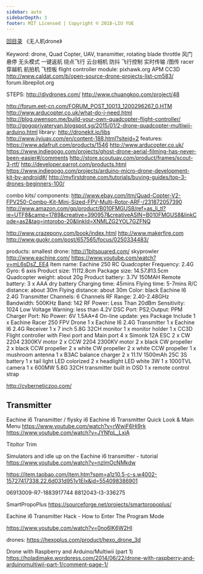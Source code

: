 ```yaml
---
sidebar: auto
sidebarDepth: 3
footer: MIT Licensed | Copyright © 2018-LIU YUE
---
```


[回目录](/docs/software)  《无人机drone》

Keyword:  drone, Quad Copter, UAV, transmitter, rotating blade
throttle 风门
悬停 无头模式 一键返航 绕点飞行 云台相机 防抖 飞行控制 实时传输 /图传
racer 穿越机  航拍机
飞控板 flight controller module:
pixhawk.org
APM CC3D http://www.caldat.com/b/open-source-drone-projects-list-cm583/
forum.librepilot.org
 
STEPS:
http://diydrones.com/
http://www.chuangkoo.com/project/48

http://forum.eet-cn.com/FORUM_POST_10013_1200296267_0.HTM
http://www.arducopter.co.uk/what-do-i-need.html
http://blog.owenson.me/build-your-own-quadcopter-flight-controller/
http://gogoprivateryan.blogspot.sg/2015/01/2-drone-quadcopter-multiwii-arduino.html
library:
http://dronekit.io/libs
http://www.jiyiuav.com/en/content-188.html?siteid=2
features:
https://www.adafruit.com/products/1546
http://www.arducopter.co.uk/
https://www.indiegogo.com/projects/ghost-drone-aerial-filming-has-never-been-easier#/comments
http://store.scoutuav.com/product/frames/scout-3-rtf/
http://developer.parrot.com/products.html
https://www.indiegogo.com/projects/arduino-micro-drone-development-kit-by-android#/
http://myfirstdrone.com/tutorials/buying-guides/top-3-drones-beginners-100/
 
combo kits/ components:
http://www.ebay.com/itm/Quad-Copter-V2-FPV250-Combo-Kit-Mini-Sized-FPV-Multi-Rotor-ARF-/231872057390
http://www.amazon.com/gp/product/B010FMGUS8/ref=as_li_tl?ie=UTF8&camp=1789&creative=390957&creativeASIN=B010FMGUS8&linkCode=as2&tag=intorobo-20&linkId=XNMLZG2YOL7GZFNQ
 
http://www.crazepony.com/book/index.html
http://www.makerfire.com
http://www.guokr.com/post/657565/focus/0250334483/
 
products:
smallest drone: http://1bitsquared.com/
skyprowler
http://www.eachine.com/
https://www.youtube.com/watch?v=mL6sDsZ_EE4
Item name: Eachine 250 RC Quadcopter
Frequency: 2.4G
Gyro: 6 axis
Product size: 11*11*2.8cm
Package size: 14.5*7.8*13.5cm
Quadcopter weight: about 20g
Product battery: 3.7V 150MAH
Remote battery: 3 x AAA dry battery
Charging time: 45mins
Flying time: 5-7mins
R/C distance: about 30m
Flying distance: about 30m
Color: black
Eachine I6 2.4G Transmitter
Channels: 6 Channels
RF Range: 2.40-2.48GHz
Bandwidth: 500KHz
Band: 142
RF Power: Less Than 20dBm
Sensitivity: 1024
Low Voltage Warning: less than 4.2V
DSC Port: PS2;Output: PPM
Charger Port: No
Power: 6V 1.5AA*4
On-line update: yes
Package Include
1 x Eachine Racer 250 FPV Drone
1 x Eachine I6 2.4G Transmitter
1 x Eachine I6 2.4G Receiver
1 x 7 inch 5.8G 32CH monitor
1 x monitor holder
1 x CC3D Flight controller with Flexi port and Main port
4 x Simonk 12A ESC
2 x CW 2204 2300KV motor
2 x CCW 2204 2300KV motor
2 x black CW propeller
2 x black CCW propeller
2 x white CW propeller
2 x white CCW propeller
1 x mushroom antenna
1 x B3AC balance charger
2 x 11.1V 1500mAh 25C 3S battery
1 x tail light LED colorized
2 x headlight LED white 3W
1 x 1000TVL camera
1 x 600MW 5.8G 32CH transmitter built in OSD
1 x remote control strap
 
http://cyberneticzoo.com/

## Transmitter 
Eachine i6 Transmitter / flysky i6
Eachine i6 Transmitter Quick Look & Main Menu
https://www.youtube.com/watch?v=rWwiF6Hi9rk
https://www.youtube.com/watch?v=JYNfpL_LxiA


Titoltor
Trim

Simulators and idle up on the Eachine i6 transmitter - tutorial
https://www.youtube.com/watch?v=nzlmOcNMkdw

https://item.taobao.com/item.htm?spm=a1z10.5-c-s.w4002-15727417338.22.6d031d951v1EIx&id=554098386901

06913009-R7-1883917744	8812043-I3-336275 

SmartPropoPlus https://sourceforge.net/projects/smartpropoplus/

Eachine i6 Transmitter Hack - How to Enter The Program Mode

https://www.youtube.com/watch?v=0no6lK6W2HI



drones:
https://hexoplus.com/product/hexo_drone_3d


Drone with Raspberry and Arduino/Multiwii (part 1) https://holadimake.wordpress.com/2014/06/22/drone-with-raspberry-and-arduinomultiwii-part-1/comment-page-1/
